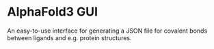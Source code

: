 # AlphaFold3 GUI

An easy-to-use interface for generating a JSON file for covalent bonds between ligands and e.g. protein structures. 
